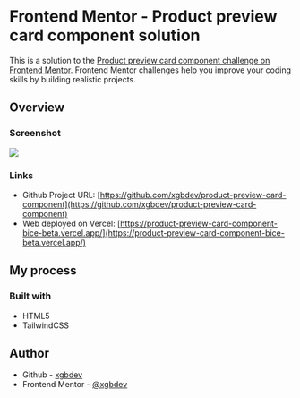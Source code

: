 # Frontend Mentor - Product preview card component solution

This is a solution to the [Product preview card component challenge on Frontend Mentor](https://www.frontendmentor.io/challenges/product-preview-card-component-GO7UmttRfa). Frontend Mentor challenges help you improve your coding skills by building realistic projects. 

## Overview

### Screenshot

![](https://img001.prntscr.com/file/img001/QnH0wRybTLiS8h6ueexyug.png)

### Links

- Github Project URL: [https://github.com/xgbdev/product-preview-card-component](https://github.com/xgbdev/product-preview-card-component)
- Web deployed on Vercel: [https://product-preview-card-component-bice-beta.vercel.app/](https://product-preview-card-component-bice-beta.vercel.app/)

## My process

### Built with

- HTML5 
- TailwindCSS

## Author

- Github - [xgbdev](https://www.github.com/xgbdev)
- Frontend Mentor - [@xgbdev](https://www.frontendmentor.io/profile/xgbdev)
